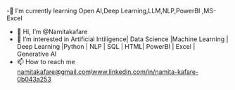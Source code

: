 -🌱 I’m currently learning Open AI,Deep Learning,LLM,NLP,PowerBI ,MS-Excel

- 👋 Hi, I’m @Namitakafare
- 👀 I’m interested in Artificial Intiligence| Data Science |Machine Learning | Deep Learning |Python | NLP | SQL | HTML| PowerBI | Excel | Generative AI
- 📫 How to reach me namitakafare@gmail.com\www.linkedin.com/in/namita-kafare-0b043a253



